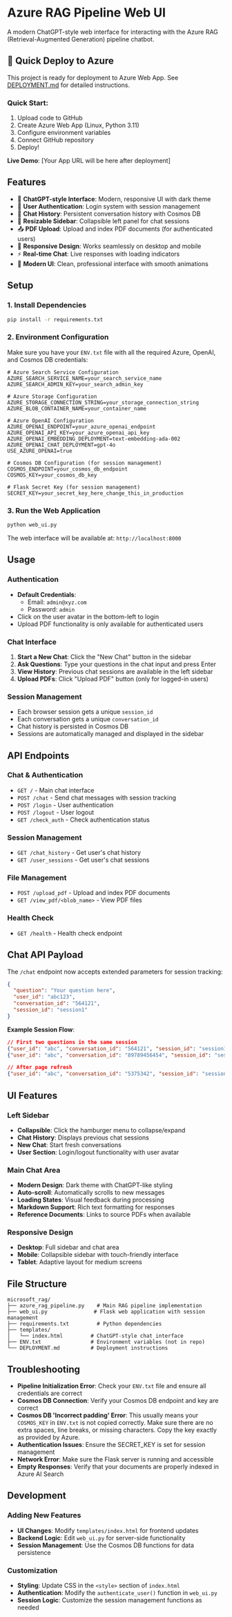 # Azure RAG Pipeline Web UI

A modern ChatGPT-style web interface for interacting with the Azure RAG (Retrieval-Augmented Generation) pipeline chatbot.

## 🚀 Quick Deploy to Azure

This project is ready for deployment to Azure Web App. See [DEPLOYMENT.md](DEPLOYMENT.md) for detailed instructions.

### Quick Start:
1. Upload code to GitHub
2. Create Azure Web App (Linux, Python 3.11)
3. Configure environment variables
4. Connect GitHub repository
5. Deploy!

**Live Demo**: [Your App URL will be here after deployment]

## Features

- 🤖 **ChatGPT-style Interface**: Modern, responsive UI with dark theme
- 👤 **User Authentication**: Login system with session management
- 💬 **Chat History**: Persistent conversation history with Cosmos DB
- 📁 **Resizable Sidebar**: Collapsible left panel for chat sessions
- 📤 **PDF Upload**: Upload and index PDF documents (for authenticated users)
- 📱 **Responsive Design**: Works seamlessly on desktop and mobile
- ⚡ **Real-time Chat**: Live responses with loading indicators
- 🎨 **Modern UI**: Clean, professional interface with smooth animations

## Setup

### 1. Install Dependencies

```bash
pip install -r requirements.txt
```

### 2. Environment Configuration

Make sure you have your `ENV.txt` file with all the required Azure, OpenAI, and Cosmos DB credentials:

```
# Azure Search Service Configuration
AZURE_SEARCH_SERVICE_NAME=your_search_service_name
AZURE_SEARCH_ADMIN_KEY=your_search_admin_key

# Azure Storage Configuration
AZURE_STORAGE_CONNECTION_STRING=your_storage_connection_string
AZURE_BLOB_CONTAINER_NAME=your_container_name

# Azure OpenAI Configuration
AZURE_OPENAI_ENDPOINT=your_azure_openai_endpoint
AZURE_OPENAI_API_KEY=your_azure_openai_api_key
AZURE_OPENAI_EMBEDDING_DEPLOYMENT=text-embedding-ada-002
AZURE_OPENAI_CHAT_DEPLOYMENT=gpt-4o
USE_AZURE_OPENAI=true

# Cosmos DB Configuration (for session management)
COSMOS_ENDPOINT=your_cosmos_db_endpoint
COSMOS_KEY=your_cosmos_db_key

# Flask Secret Key (for session management)
SECRET_KEY=your_secret_key_here_change_this_in_production
```

### 3. Run the Web Application

```bash
python web_ui.py
```

The web interface will be available at: `http://localhost:8000`

## Usage

### Authentication
- **Default Credentials**: 
  - Email: `admin@xyz.com`
  - Password: `admin`
- Click on the user avatar in the bottom-left to login
- Upload PDF functionality is only available for authenticated users

### Chat Interface
1. **Start a New Chat**: Click the "New Chat" button in the sidebar
2. **Ask Questions**: Type your questions in the chat input and press Enter
3. **View History**: Previous chat sessions are available in the left sidebar
4. **Upload PDFs**: Click "Upload PDF" button (only for logged-in users)

### Session Management
- Each browser session gets a unique `session_id`
- Each conversation gets a unique `conversation_id`
- Chat history is persisted in Cosmos DB
- Sessions are automatically managed and displayed in the sidebar

## API Endpoints

### Chat & Authentication
- `GET /` - Main chat interface
- `POST /chat` - Send chat messages with session tracking
- `POST /login` - User authentication
- `POST /logout` - User logout
- `GET /check_auth` - Check authentication status

### Session Management
- `GET /chat_history` - Get user's chat history
- `GET /user_sessions` - Get user's chat sessions

### File Management
- `POST /upload_pdf` - Upload and index PDF documents
- `GET /view_pdf/<blob_name>` - View PDF files

### Health Check
- `GET /health` - Health check endpoint

## Chat API Payload

The `/chat` endpoint now accepts extended parameters for session tracking:

```json
{
  "question": "Your question here",
  "user_id": "abc123",
  "conversation_id": "564121",
  "session_id": "session1"
}
```

**Example Session Flow**:
```json
// First two questions in the same session
{"user_id": "abc", "conversation_id": "564121", "session_id": "session1"}
{"user_id": "abc", "conversation_id": "89789456454", "session_id": "session1"}

// After page refresh
{"user_id": "abc", "conversation_id": "5375342", "session_id": "session2"}
```

## UI Features

### Left Sidebar
- **Collapsible**: Click the hamburger menu to collapse/expand
- **Chat History**: Displays previous chat sessions
- **New Chat**: Start fresh conversations
- **User Section**: Login/logout functionality with user avatar

### Main Chat Area
- **Modern Design**: Dark theme with ChatGPT-like styling
- **Auto-scroll**: Automatically scrolls to new messages
- **Loading States**: Visual feedback during processing
- **Markdown Support**: Rich text formatting for responses
- **Reference Documents**: Links to source PDFs when available

### Responsive Design
- **Desktop**: Full sidebar and chat area
- **Mobile**: Collapsible sidebar with touch-friendly interface
- **Tablet**: Adaptive layout for medium screens

## File Structure

```
microsoft_rag/
├── azure_rag_pipeline.py    # Main RAG pipeline implementation
├── web_ui.py               # Flask web application with session management
├── requirements.txt         # Python dependencies
├── templates/
│   └── index.html         # ChatGPT-style chat interface
├── ENV.txt                # Environment variables (not in repo)
└── DEPLOYMENT.md          # Deployment instructions
```

## Troubleshooting

- **Pipeline Initialization Error**: Check your `ENV.txt` file and ensure all credentials are correct
- **Cosmos DB Connection**: Verify your Cosmos DB endpoint and key are correct
- **Cosmos DB 'Incorrect padding' Error**: This usually means your `COSMOS_KEY` in `ENV.txt` is not copied correctly. Make sure there are no extra spaces, line breaks, or missing characters. Copy the key exactly as provided by Azure.
- **Authentication Issues**: Ensure the SECRET_KEY is set for session management
- **Network Error**: Make sure the Flask server is running and accessible
- **Empty Responses**: Verify that your documents are properly indexed in Azure AI Search

## Development

### Adding New Features
- **UI Changes**: Modify `templates/index.html` for frontend updates
- **Backend Logic**: Edit `web_ui.py` for server-side functionality
- **Session Management**: Use the Cosmos DB functions for data persistence

### Customization
- **Styling**: Update CSS in the `<style>` section of `index.html`
- **Authentication**: Modify the `authenticate_user()` function in `web_ui.py`
- **Session Logic**: Customize the session management functions as needed 